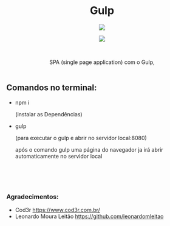 <h1 align="center">Gulp</h1>

<p align="center">
  <img src="https://upload.wikimedia.org/wikipedia/commons/7/72/Gulp.js_Logo.svg">
</p>


<p align="center">
  <img src="https://imgur.com/a/ZxDnyrK">
</p>

<br>
<p align="center" >SPA (single page application) com o Gulp,
<br>
<br>

<h2>Comandos no terminal:</h2>
<ul>
<li>npm i <p>(instalar as Dependências)</p></li>
<li>gulp <p>(para executar o gulp e abrir no servidor local:8080)</p></li>
<p> após o comando gulp uma página do navegador ja irá abrir automaticamente no servidor local</p>
</ul>
<br>
<br>
<br>
<h3>Agradecimentos:</h3>
<ul>
<li>Cod3r <a href="https://www.cod3r.com.br/">https://www.cod3r.com.br/</a></li>
<li>Leonardo Moura Leitão <a href="https://github.com/leonardomleitao">https://github.com/leonardomleitao</a></li>
</ul>

